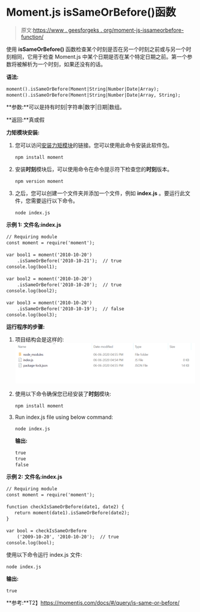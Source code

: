 # Moment.js isSameOrBefore()函数

> 原文:[https://www . geesforgeks . org/moment-js-issameorbefore-function/](https://www.geeksforgeeks.org/moment-js-issameorbefore-function/)

使用 **isSameOrBefore()** 函数检查某个时刻是否在另一个时刻之前或与另一个时刻相同，它用于检查 Moment.js 中某个日期是否在某个特定日期之前。第一个参数将被解析为一个时刻，如果还没有的话。

**语法:**

```
moment().isSameOrBefore(Moment|String|Number|Date|Array);
moment().isSameOrBefore(Moment|String|Number|Date|Array, String);

```

**参数:**可以是持有时刻|字符串|数字|日期|数组。

**返回:**真或假

**力矩模块安装:**

1.  您可以访问[安装力矩模块](https://www.npmjs.com/package/moment)的链接。您可以使用此命令安装此软件包。

    ```
    npm install moment
    ```

2.  安装**时刻**模块后，可以使用命令在命令提示符下检查您的**时刻**版本。

    ```
    npm version moment
    ```

3.  之后，您可以创建一个文件夹并添加一个文件，例如 **index.js** 。要运行此文件，您需要运行以下命令。

    ```
    node index.js
    ```

**示例 1:** **文件名:index.js**

```
// Requiring module
const moment = require('moment');

var bool1 = moment('2010-10-20')
    .isSameOrBefore('2010-10-21');  // true
console.log(bool1);

var bool2 = moment('2010-10-20')
    .isSameOrBefore('2010-10-20');  // true
console.log(bool2);

var bool3 = moment('2010-10-20')
    .isSameOrBefore('2010-10-19');  // false
console.log(bool3);
```

**运行程序的步骤:**

1.  项目结构会是这样的:
    ![](img/3209d9b4369c180282a34be8070d7d6e.png)
2.  使用以下命令确保您已经安装了**时刻**模块:

    ```
    npm install moment
    ```

3.  Run index.js file using below command:

    ```
    node index.js
    ```

    **输出:**

    ```
    true
    true
    false

    ```

**示例 2:** **文件名:index.js**

```
// Requiring module
const moment = require('moment');

function checkIsSameOrBefore(date1, date2) {
   return moment(date1).isSameOrBefore(date2);  
}

var bool = checkIsSameOrBefore
    ('2009-10-20', '2010-10-20');  // true
console.log(bool);
```

使用以下命令运行 index.js 文件:

```
node index.js
```

**输出:**

```
true

```

**参考:**T2】https://momentjs.com/docs/#/query/is-same-or-before/